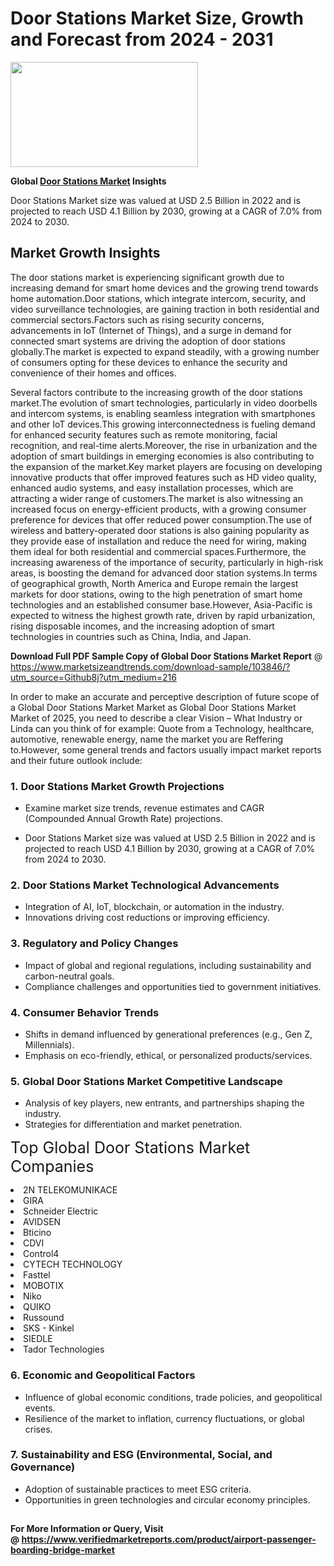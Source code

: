 <H1>Door Stations Market Size, Growth and Forecast from 2024 - 2031</H1><img class="aligncenter size-medium wp-image-584254" src="https://thirdeyenews.in/wp-content/uploads/2024/09/Global-Market-Research-300x168.jpeg" alt="" width="300" height="168" /><p><strong>Global&nbsp;<a href="https://www.marketsizeandtrends.com/download-sample/103846/?utm_source=Github8j?utm_medium=216">Door Stations Market</a> Insights</strong></p><p>Door Stations Market size was valued at USD 2.5 Billion in 2022 and is projected to reach USD 4.1 Billion by 2030, growing at a CAGR of 7.0% from 2024 to 2030.</p><p><h2>Market Growth Insights</h2> <p>The door stations market is experiencing significant growth due to increasing demand for smart home devices and the growing trend towards home automation.Door stations, which integrate intercom, security, and video surveillance technologies, are gaining traction in both residential and commercial sectors.Factors such as rising security concerns, advancements in IoT (Internet of Things), and a surge in demand for connected smart systems are driving the adoption of door stations globally.The market is expected to expand steadily, with a growing number of consumers opting for these devices to enhance the security and convenience of their homes and offices.</p> <p>Several factors contribute to the increasing growth of the door stations market.The evolution of smart technologies, particularly in video doorbells and intercom systems, is enabling seamless integration with smartphones and other IoT devices.This growing interconnectedness is fueling demand for enhanced security features such as remote monitoring, facial recognition, and real-time alerts.Moreover, the rise in urbanization and the adoption of smart buildings in emerging economies is also contributing to the expansion of the market.Key market players are focusing on developing innovative products that offer improved features such as HD video quality, enhanced audio systems, and easy installation processes, which are attracting a wider range of customers.The market is also witnessing an increased focus on energy-efficient products, with a growing consumer preference for devices that offer reduced power consumption.The use of wireless and battery-operated door stations is also gaining popularity as they provide ease of installation and reduce the need for wiring, making them ideal for both residential and commercial spaces.Furthermore, the increasing awareness of the importance of security, particularly in high-risk areas, is boosting the demand for advanced door station systems.In terms of geographical growth, North America and Europe remain the largest markets for door stations, owing to the high penetration of smart home technologies and an established consumer base.However, Asia-Pacific is expected to witness the highest growth rate, driven by rapid urbanization, rising disposable incomes, and the increasing adoption of smart technologies in countries such as China, India, and Japan.<p><span class=""><strong>Download Full PDF Sample Copy of Global Door Stations Market Report</strong> @ <a href="https://www.marketsizeandtrends.com/download-sample/103846/?utm_source=Github8j?utm_medium=216" target="_blank">https://www.marketsizeandtrends.com/download-sample/103846/?utm_source=Github8j?utm_medium=216</a></span></p><p>In order to make an accurate and perceptive description of future scope of a Global&nbsp;Door Stations Market Market as Global&nbsp;Door Stations Market Market of 2025, you need to describe a clear Vision &ndash; What Industry or Linda can you think of for example: Quote from a Technology, healthcare, automotive, renewable energy, name the market you are Reffering to.However, some general trends and factors usually impact market reports and their future outlook include:</p><h3>1.&nbsp;<strong>Door Stations Market Growth Projections</strong></h3><ul><li>Examine market size trends, revenue estimates and CAGR (Compounded Annual Growth Rate) projections.</li><li><p>Door Stations Market size was valued at USD 2.5 Billion in 2022 and is projected to reach USD 4.1 Billion by 2030, growing at a CAGR of 7.0% from 2024 to 2030.</p></li></ul><h3>2.&nbsp;<strong>Door Stations Market Technological Advancements</strong></h3><ul><li>Integration of AI, IoT, blockchain, or automation in the industry.</li><li>Innovations driving cost reductions or improving efficiency.</li></ul><h3>3.&nbsp;<strong>Regulatory and Policy Changes</strong></h3><ul><li>Impact of global and regional regulations, including sustainability and carbon-neutral goals.</li><li>Compliance challenges and opportunities tied to government initiatives.</li></ul><h3>4.&nbsp;<strong>Consumer Behavior Trends</strong></h3><ul><li>Shifts in demand influenced by generational preferences (e.g., Gen Z, Millennials).</li><li>Emphasis on eco-friendly, ethical, or personalized products/services.</li></ul><h3>5.&nbsp;<strong>Global Door Stations Market Competitive Landscape</strong></h3><ul><li>Analysis of key players, new entrants, and partnerships shaping the industry.</li><li>Strategies for differentiation and market penetration.</li></ul><p data-pm-slice="1 1 []"><span style="color: inherit; font-family: inherit; font-size: 25px;">Top Global Door Stations Market Companies</span></p><div class="" data-test-id=""><p><li>2N TELEKOMUNIKACE</li><li> GIRA</li><li> Schneider Electric</li><li> AVIDSEN</li><li> Bticino</li><li> CDVI</li><li> Control4</li><li> CYTECH TECHNOLOGY</li><li> Fasttel</li><li> MOBOTIX</li><li> Niko</li><li> QUIKO</li><li> Russound</li><li> SKS - Kinkel</li><li> SIEDLE</li><li> Tador Technologies</li></p></div><h3>6.&nbsp;<strong>Economic and Geopolitical Factors</strong></h3><ul><li>Influence of global economic conditions, trade policies, and geopolitical events.</li><li>Resilience of the market to inflation, currency fluctuations, or global crises.</li></ul><h3>7.&nbsp;<strong>Sustainability and ESG (Environmental, Social, and Governance)</strong></h3><ul><li>Adoption of sustainable practices to meet ESG criteria.</li><li>Opportunities in green technologies and circular economy principles.</li></ul><h2><strong style="font-size: 14px;">For More Information or Query, Visit @&nbsp;</strong><a style="background-color: #ffffff; font-size: 14px;" href="https://www.marketsizeandtrends.com/report/door-stations-market/" target="_blank">https://www.verifiedmarketreports.com/product/airport-passenger-boarding-bridge-market</a></h2>